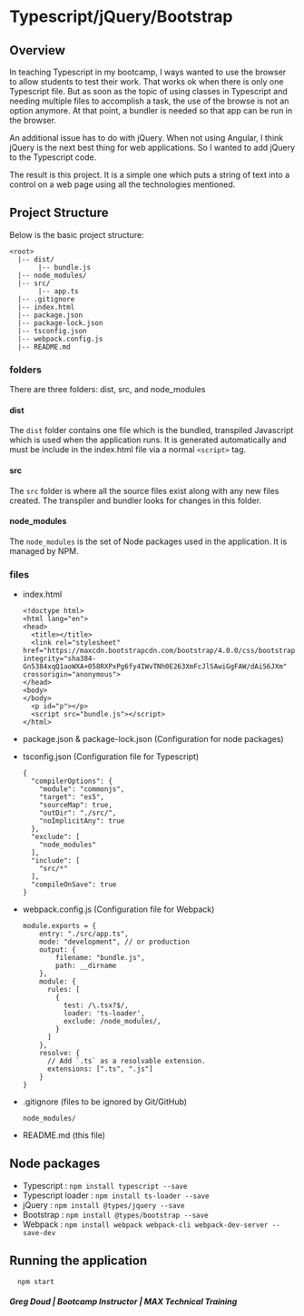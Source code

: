 # Typescript/jQuery/Bootstrap

## Overview

In teaching Typescript in my bootcamp, I ways wanted to use the browser to allow students to test their work. That works ok when there is only one Typescript file. But as soon as the topic of using classes in Typescript and needing multiple files to accomplish a task, the use of the browse is not an option anymore. At that point, a bundler is needed so that app can be run in the browser.

An additional issue has to do with jQuery. When not using Angular, I think jQuery is the next best thing for web applications. So I wanted to add jQuery to the Typescript code.

The result is this project. It is a simple one which puts a string of text into a control on a web page using all the technologies mentioned.

## Project Structure

Below is the basic project structure:
```
<root>
  |-- dist/
       |-- bundle.js
  |-- node_modules/
  |-- src/
       |-- app.ts
  |-- .gitignore
  |-- index.html
  |-- package.json
  |-- package-lock.json
  |-- tsconfig.json
  |-- webpack.config.js
  |-- README.md
```

### folders

There are three folders: dist, src, and node_modules

#### dist

The `dist` folder contains one file which is the bundled, transpiled Javascript which is used when the application runs. It is generated automatically and must be include in the index.html file via a normal `<script>` tag.

#### src

The `src` folder is where all the source files exist along with any new files created. The transpiler and bundler looks for changes in this folder.

#### node_modules

The `node_modules` is the set of Node packages used in the application. It is managed by NPM.

### files

* index.html

      <!doctype html>
      <html lang="en">
      <head>
        <title></title>
        <link rel="stylesheet" href="https://maxcdn.bootstrapcdn.com/bootstrap/4.0.0/css/bootstrap.min.css" integrity="sha384-Gn5384xqQ1aoWXA+058RXPxPg6fy4IWvTNh0E263XmFcJlSAwiGgFAW/dAiS6JXm" crossorigin="anonymous">
      </head>
      <body>
      </body>
        <p id="p"></p>
        <script src="bundle.js"></script>
      </html>

* package.json & package-lock.json (Configuration for node packages)
* tsconfig.json (Configuration file for Typescript)

      {
        "compilerOptions": {
          "module": "commonjs",
          "target": "es5",
          "sourceMap": true,
          "outDir": "./src/",
          "noImplicitAny": true
        },
        "exclude": [
          "node_modules"
        ],
        "include": [
          "src/*"
        ],
        "compileOnSave": true
      }

* webpack.config.js (Configuration file for Webpack)

      module.exports = {
          entry: "./src/app.ts",
          mode: "development", // or production
          output: {
              filename: "bundle.js",
              path: __dirname
          },
          module: {
            rules: [
              {
                test: /\.tsx?$/,
                loader: 'ts-loader',
                exclude: /node_modules/,
              }
            ]
          },
          resolve: {
            // Add `.ts` as a resolvable extension.
            extensions: [".ts", ".js"]
          }
      }

* .gitignore (files to be ignored by Git/GitHub)

      node_modules/

* README.md (this file)

## Node packages

- Typescript           : `npm install typescript --save`
- Typescript loader    : `npm install ts-loader --save`
- jQuery               : `npm install @types/jquery --save`
- Bootstrap            : `npm install @types/bootstrap --save`
- Webpack              : `npm install webpack webpack-cli webpack-dev-server --save-dev`

## Running the application

      npm start

##### Greg Doud | Bootcamp Instructor | MAX Technical Training